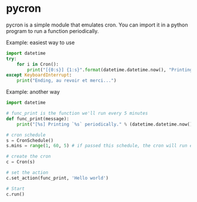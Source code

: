 # pycron

pycron is a simple module that emulates cron.
You can import it in a python program to run a function periodically.

Example: easiest way to use
```python
import datetime
try:
    for i in Cron():
        print("[{0:s}] {1:s}".format(datetime.datetime.now(), "Printing \"Hello World\" every minute."))
except KeyboardInterrupt:
    print("Ending, au revoir et merci...")
```

Example: another way
```python
import datetime

# func_print is the function we'll run every 5 minutes
def func_print(message):
    print("[%s] Printing `%s` periodically." % (datetime.datetime.now(), message)

# cron schedule
s = CronSchedule()
s.mins = range(1, 60, 5) # if passed this schedule, the cron will run every 5 minutes counting from 1

# create the cron
c = Cron(s)

# set the action
c.set_action(func_print, 'Hello world')

# Start
c.run()
```